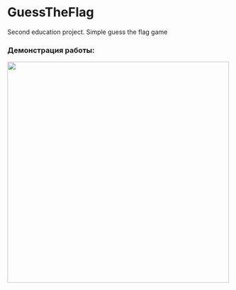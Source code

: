 # GuessTheFlag
Second education project. Simple guess the flag game

### Демонстрация работы:
<img src="Demonstration.gif" width=500> 
